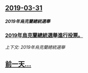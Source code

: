 ## [2019-03-31](/news/2019/03/31/index.md)

##### 2019年烏克蘭總統選舉
### [2019年烏克蘭總統選舉進行投票。 ](/news/2019/03/31/2019年烏克蘭總統選舉進行投票.md)
_上下文: 2019年烏克蘭總統選舉_

## [前一天...](/news/2019/03/28/index.md)

